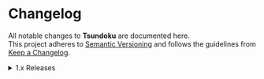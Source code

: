 # Changelog

All notable changes to **Tsundoku** are documented here.  
This project adheres to [Semantic Versioning](https://semver.org/) and follows the guidelines from [Keep a Changelog](https://keepachangelog.com).

<details>
<summary>1.x Releases</summary>

### 1.4.3 - 2025-10-18

#### Changed

- Updated discord app icon to the new app icon
- Added a button when editing a series in discord rich presence to go that series AL or MangaDex link
- Removed **ReactiveUI.Fody** for **ReactiveUI.SourceGenerators**
- Removed **Avalonia.ReactiveUI** for **ReactiveUI.Avalonia**
- Updated **Avalonia** to `11.3.7`
- Updated **System.Drawing.Common** to `9.0.10`
- Updated **NLog** to `6.0.5`
- Updated **Microsoft.Extensions.Http** to `9.0.10`
- Updated **System.Linq.Dynamic.Core** to `1.6.9`

### 1.4.2 - 2025-09-29

#### Changed

- Added and updated tooltips for EditSeriesWindow buttons for clarity
- Updated **ZLinq** to `1.5.3`
- Updated **System.Linq.Dynamic.Core** to `1.6.8`

### 1.4.1 - 2025-09-20

#### Changed

- Updated **Avalonia** to `11.3.6`.
- Updated **NLog** to `6.0.4`.
- Updated **MangaAndLightNovelWebScrape** to `5.0.2`.
- Removed `Indigo` website support
- Removed `Waterstones` website support
- Removed `FireFox` browser support

#### Fixed

- Removed `MangaAndLightNovelWebScrape` logging

### 1.4.0 - 2025-08-10

#### Changed

- Updated **Avalonia** to `11.3.3`.
- Updated **NLog** to `6.0.3`.
- Added search when adding a new series: a list appears on the left; select an item to use add it.
- Added **Goodreads** import.
- During price analysis, other controls are disabled until the scrape completes.

#### Fixed

- ComboBox & ListBox selection styling.
- `Hentai` filter is now selectable.
- Crash when selecting a genre filter (introduced in the last version).
- Changing a series’ demographic now updates percentages correctly.
- Pie chart labels no longer misalign when values change.
- Import no longer crashes on file I/O errors.
- Price analysis window resets correctly if the scrape fails.

### 1.3.1 – 2025-06-27

#### Changed

- Updated all **Avlonia** libs to `11.3.2`
- Updated logging format message

#### Fixed

- Changing rating or volumes read for a series no longer clears/resets the value amount

### 1.3.0 – 2025-06-22

#### Changed

- Updated **NLog** to `6.0.0`
- Added **Hentai** to genre list
- Added **Supervisor** as a valid staff role
- Added support for new MangaDex languages: `Albanian, Belarusian, Bosnian, Galician, Gujarati, Icelandic, Kannada, Latvian, Macedonian, Malayalam, Marathi, Punjabi, Slovenian, Telugu, and Urdu`
- Improved Discord rich presence to show the series the user is editing if clicked, shows the title and format
- Added a loading dialog for long-running operations (e.g., importing or exporting data)
- Removed support for the following currencies: `₣, ₻`
- Added support for the following currencies: `Rp, RM, R$, ₪, ₴, zł, Ft, Kč, kr, lei, ৳, ₮, KM, Br, L, din, ден, ر.س, د.إ, د.ك, Rs`
- Changed maximum value format to `0000000000000000.00`
- App will automatically clean up unused cover images on startup
- Added supports for importing collections from Libib via their csv export

#### Performance Improvements

- Improved performance of the AniList client
- Improved performance of the MangaDex client
- Improved cover-image downloading

#### Fixed

- Series with missing cover images now automatically retrieve a new cover on refresh
- Clicking a button for an already open window now sets the focus to that window
- Fixed currency-symbol placement in collection and series value amounts based on locale
- Extended MangaDex description parser to handle additional edge cases (refresh a series to apply)
- Fixed MangaDex staff-name retrieval to correctly return both native and full names
- When searching by title (without ID), MangaDex and AniList API calls are now ordered by relevance to improve matching for ambiguous titles
- Editing Series window now correctly displays the title in the selected language (instead of always using Romaji)
- Series description now defaults to the original language if an English description is not available for MangaDex entries

### 1.2.0 – 2025-06-14

#### Changed

- Updated **System.Drawing.Common** to `v9.0.6`  
- Updated **System.Linq.Dynamic.Core** to `v1.6.6`  
- Updated **Microsoft.Extensions.Http** to `v9.0.6`  
- Renamed **Value** to **Total Value** in the *Add New Series* window
- Updated **Publisher, Staff, & Description** series card text to be bold

#### Fixed

- Resolved issue where refreshing a series with a changed status would break the UI layout until hovered  
- Fixed bug where changing a cover via URL failed due to folder permission errors  
- Fixed issue where a successful refresh would delete the cover filename  

### 1.1.0 – 2025-06-08

#### Changed

- Updated Avalonia to **v11.3.1**  
- Updated DiscordRichPresence to **v1.3.0.28**  
- Updated DynamicData to **v9.4.1**  
- Updated NLog to **v5.5.0**  
- Updated System.Linq.Dynamic.Core to **v1.6.5**  
- Updated Projektanker.Icons.Avalonia.FontAwesome to **v9.6.2**  
- Centered **Genres** title in the Series Edit Window  
- Added padding to the top of the Series Edit Window buttons  
- Reduced Settings Window max height to **845**  
- Renamed **Mean Score** to **Mean Rating** in the Statistics window.

#### Fixed

- Make series title text copyable by clicking on it.  
- Correct Mean Rating calculation logic.  
- Ensure the log file is created on first run.  
- Enable the Series Edit button to fire properly.  
- Prevent “refresh” from duplicating series cards.  
- Display the app icon at its intended size.  
- Hover title now displays correctly  
- Full series title is copied on click if the series card title text overflows

</details>

<!--
<details>
<summary>1.0.0 – 2025-05-01</summary>

### Added
- Initial release of Tsundoku.
- Basic series lookup (MangaDex + AniList).
- Series card UI with title, cover image, and stats.

</details>
-->

</details>
